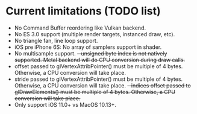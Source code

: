 # Current limitations (TODO list)
- No Command Buffer reordering like Vulkan backend.
- No ES 3.0 support (multiple render targets, instanced draw, etc).
- No triangle fan, line loop support.
- iOS pre iPhone 6S: No array of samplers support in shader.
- No multisample support.
~~- unsigned byte index is not natively supported. Metal backend will do CPU conversion during draw calls.~~
- offset passed to glVertexAttribPointer() must be multiple of 4 bytes.
Otherwise, a CPU conversion will take place.
- stride passed to glVertexAttribPointer() must be multiple of 4 bytes.
Otherwise, a CPU conversion will take place.
~~- indices offset passed to glDrawElements() must be multiple of 4 bytes.
Otherwise, a CPU conversion will take place.~~
- Only support iOS 11.0+ vs MacOS 10.13+.